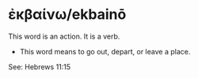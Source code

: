 # ἐκβαίνω/ekbainō
This word is an action. It is a verb.

* This word means to go out, depart, or leave a place.

See:  Hebrews 11:15
